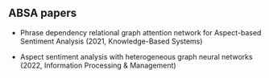## ABSA papers

- Phrase dependency relational graph attention network for Aspect-based Sentiment Analysis (2021, Knowledge-Based Systems)

- Aspect sentiment analysis with heterogeneous graph neural networks (2022, Information Processing & Management)
